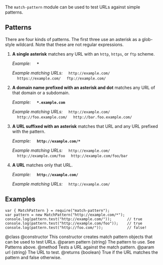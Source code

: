 The `match-pattern` module can be used to test URLs against simple patterns.


Patterns
--------

There are four kinds of patterns.  The first three use an asterisk as a
glob-style wildcard.  Note that these are not regular expressions.

1. **A single asterisk** matches any URL with an `http`, `https`, or `ftp`
   scheme.

   *Example:*
   &nbsp;&nbsp;&nbsp;&nbsp;**`*`**

   *Example matching URLs:*
   &nbsp;&nbsp;&nbsp;&nbsp;`http://example.com/`
   &nbsp;&nbsp;&nbsp;&nbsp;`https://example.com/`
   &nbsp;&nbsp;&nbsp;&nbsp;`ftp://example.com/`

2. **A domain name prefixed with an asterisk and dot** matches any URL of that
   domain or a subdomain.

   *Example:*
   &nbsp;&nbsp;&nbsp;&nbsp;**`*.example.com`**

   *Example matching URLs:*
   &nbsp;&nbsp;&nbsp;&nbsp;`http://example.com/`
   &nbsp;&nbsp;&nbsp;&nbsp;`http://foo.example.com/`
   &nbsp;&nbsp;&nbsp;&nbsp;`http://bar.foo.example.com/`

3. **A URL suffixed with an asterisk** matches that URL and any URL prefixed
   with the pattern.

   *Example:*
   &nbsp;&nbsp;&nbsp;&nbsp;**`http://example.com/*`**

   *Example matching URLs:*
   &nbsp;&nbsp;&nbsp;&nbsp;`http://example.com/`
   &nbsp;&nbsp;&nbsp;&nbsp;`http://example.com/foo`
   &nbsp;&nbsp;&nbsp;&nbsp;`http://example.com/foo/bar`

4. **A URL** matches only that URL.

   *Example:*
   &nbsp;&nbsp;&nbsp;&nbsp;**`http://example.com/`**

   *Example matching URLs:*
   &nbsp;&nbsp;&nbsp;&nbsp;`http://example.com/`

Examples
--------

    var { MatchPattern } = require("match-pattern");
    var pattern = new MatchPattern("http://example.com/*");
    console.log(pattern.test("http://example.com/"));       // true
    console.log(pattern.test("http://example.com/foo"));    // true
    console.log(pattern.test("http://foo.com/"));           // false!

<api name="MatchPattern">
@class
<api name="MatchPattern">
@constructor
  This constructor creates match pattern objects that can be used to test URLs.
@param pattern {string}
  The pattern to use.  See Patterns above.
</api>

<api name="test">
@method
  Tests a URL against the match pattern.
@param url {string}
  The URL to test.
@returns {boolean}
  True if the URL matches the pattern and false otherwise.
</api>
</api>
